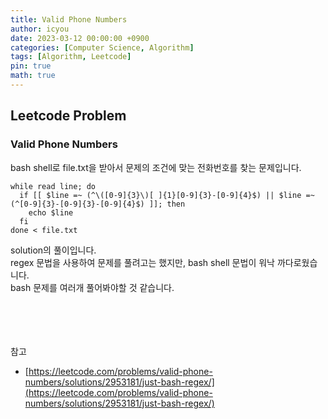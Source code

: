 ```yaml
---
title: Valid Phone Numbers
author: icyou
date: 2023-03-12 00:00:00 +0900
categories: [Computer Science, Algorithm]
tags: [Algorithm, Leetcode]
pin: true
math: true
---
```


## Leetcode Problem

### Valid Phone Numbers
bash shell로 file.txt을 받아서 문제의 조건에 맞는 전화번호를 찾는 문제입니다.  

```
while read line; do
  if [[ $line =~ (^\([0-9]{3}\)[ ]{1}[0-9]{3}-[0-9]{4}$) || $line =~ (^[0-9]{3}-[0-9]{3}-[0-9]{4}$) ]]; then
    echo $line
  fi
done < file.txt
```
solution의 풀이입니다.  
regex 문법을 사용하여 문제를 풀려고는 했지만, bash shell 문법이 워낙 까다로웠습니다.  
bash 문제를 여러개 풀어봐야할 것 같습니다.  

<br/><br/><br/><br/>
참고 
- [https://leetcode.com/problems/valid-phone-numbers/solutions/2953181/just-bash-regex/](https://leetcode.com/problems/valid-phone-numbers/solutions/2953181/just-bash-regex/)
